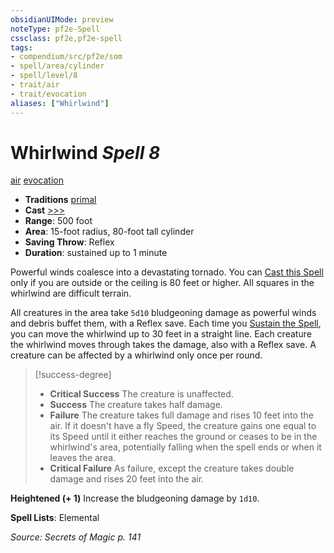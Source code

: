 ```yaml
---
obsidianUIMode: preview
noteType: pf2e-Spell
cssclass: pf2e,pf2e-spell
tags:
- compendium/src/pf2e/som
- spell/area/cylinder
- spell/level/8
- trait/air
- trait/evocation
aliases: ["Whirlwind"]
---
```

# Whirlwind *Spell 8*   
[air](rules/traits/air.md "Air Energy & Element Trait")  [evocation](rules/traits/evocation.md "Evocation School Trait")  

- **Traditions** [primal](rules/traits/primal.md "Primal Tradition Trait")
- **Cast** [>>>](rules/core-rulebook/chapter-9-playing-the-game.md#Actions "Three-Action") 
- **Range**: 500 foot
- **Area**: 15-foot radius, 80-foot tall cylinder
- **Saving Throw**: Reflex
- **Duration**: sustained up to 1 minute

Powerful winds coalesce into a devastating tornado. You can [Cast this Spell](rules/actions/cast-a-spell.md) only if you are outside or the ceiling is 80 feet or higher. All squares in the whirlwind are difficult terrain.

All creatures in the area take `5d10` bludgeoning damage as powerful winds and debris buffet them, with a Reflex save. Each time you [Sustain the Spell](rules/actions/sustain-a-spell.md), you can move the whirlwind up to 30 feet in a straight line. Each creature the whirlwind moves through takes the damage, also with a Reflex save. A creature can be affected by a whirlwind only once per round.

> [!success-degree] 
> - **Critical Success** The creature is unaffected.
> - **Success** The creature takes half damage.
> - **Failure** The creature takes full damage and rises 10 feet into the air. If it doesn't have a fly Speed, the creature gains one equal to its Speed until it either reaches the ground or ceases to be in the whirlwind's area, potentially falling when the spell ends or when it leaves the area.
> - **Critical Failure** As failure, except the creature takes double damage and rises 20 feet into the air.

**Heightened (+ 1)** Increase the bludgeoning damage by `1d10`.

**Spell Lists**: Elemental

*Source: Secrets of Magic p. 141*